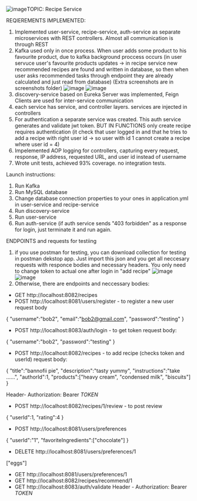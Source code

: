 ![image](https://github.com/user-attachments/assets/90f97551-57a6-478e-b812-0ca6913e84d0)TOPIC: Recipe Service


REQIEREMENTS IMPLEMENTED:
1) Implemented user-service, recipe-service, auth-service as separate microservices with REST controllers. Almost all communication is through REST
2) Kafka used only in once process. When user adds some product to his favourite product, due to kafka background proccess occurs (in user servuce user's favourite products updates -> in recipe service new recommended recipes are found and written in database, so then when user asks recommended tasks through endpoint they are already calculated and just read from database)
(Extra screenshots are in screenshots folder)
![image](https://github.com/user-attachments/assets/faf8347c-33dd-4420-892b-797334a1ca19)
![image](https://github.com/user-attachments/assets/b6d1d4a0-1274-4219-bb7a-dcd3dbdfcc0a)
4) discovery-service based on Eureka Server was implemented, Feign Clients are used for inter-service communication
5) each service has service, and controller layers. services are injected in controllers
6) For authentication a separate service was created. This auth service generates and validate jwt token. BUT IN FUNCTIONS only create recipe requires authentication (it check that user logged in and that he tries to add a recipe with right user id -> so user with id 1 cannot create a recipe where user id = 4)
7) Impelemented AOP logging for controllers, capturing every request, response, IP address, requested URL, and user id instead of username
8) Wrote unit tests, achieved 93% coverage. no integration tests.


Launch instructions:
1) Run Kafka
2) Run MySQL database
3) Change database connection properties to your ones in application.yml in user-service and recipe-service
4) Run discovery-service
5) Run user-service
6) Run auth-service (if auth service sends "403 forbidden" as a response for login, just terminate it and run again.

ENDPOINTS and requests for testiing
1) if you use postman for testing, you can download collection for testing in postman dekstop app. Just import this json and you get all neccesary requests with responce bodies and necessary headers. You only need to change token to actual one after login in "add recipe"
![image](https://github.com/user-attachments/assets/2ee33097-48e2-4d56-ab3b-e11e52d00513)
![image](https://github.com/user-attachments/assets/9c016e66-d8a6-4862-a710-6246dea42f1a)
2) Otherwise, there are endpoints and neccessary bodies:
- GET http://localhost:8082/recipes
- POST http://localhost:8081/users/register   - to register a new user
  request body

{
    "username":"bob2",
    "email":"bob2@gmail.com",
    "password":"testing"
}
- POST http://localhost:8083/auth/login   - to get token
request body:

{
    "username":"bob2",
    "password":"testing"
}
- POST http://localhost:8082/recipes  - to add recipe (checks token and userId)
  request body:

{
    "title":"bannofii pie",
    "description":"tasty yummy",
    "instructions":"take ......",
    "authorId":1,
    "products":["heavy cream", "condensed milk", "biscuits"]
}

Header- Authorization: Bearer _TOKEN_

- POST http://localhost:8082/recipes/1/review  - to post review

{
    "userId":1,
    "rating":4
}

- POST http://localhost:8081/users/preferences

{
    "userId":"1",
    "favoriteIngredients":["chocolate"]
}
  
- DELETE http://localhost:8081/users/preferences/1

["eggs"]
  
- GET http://localhost:8081/users/preferences/1 
- GET http://localhost:8082/recipes/recommend/1
- GET http://localhost:8083/auth/validate    Header - Authorization: Bearer _TOKEN_ 
